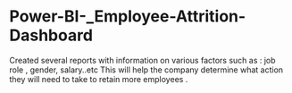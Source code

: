 # Power-BI-_Employee-Attrition-Dashboard


Created several reports with information on various factors such as :
           job role ,
           gender,
           salary..etc 
This will help the company determine what action they will need to take to retain more employees .
